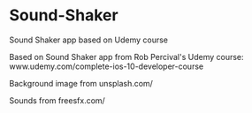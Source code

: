 # Sound-Shaker
<p>Sound Shaker app based on Udemy course</p>
<p>Based on Sound Shaker app from Rob Percival's Udemy course: www.udemy.com/complete-ios-10-developer-course</p>
<p>Background image from unsplash.com/</p>
<p>Sounds from freesfx.com/</p>
